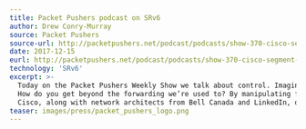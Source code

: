 ```yaml
---
title: Packet Pushers podcast on SRv6
author: Drew Conry-Murray
source: Packet Pushers
source-url: http://packetpushers.net/podcast/podcasts/show-370-cisco-segment-routing-ipv6-sponsored/
date: 2017-12-15
eurl: http://packetpushers.net/podcast/podcasts/show-370-cisco-segment-routing-ipv6-sponsored/
technology: 'SRv6'
excerpt: >-
  Today on the Packet Pushers Weekly Show we talk about control. Imagine being able to control every flow in  your data center in a granular way, and not just based on the best path your routing protocol decides or the random hashing your ECMP comes up with.
  How do you get beyond the forwarding we’re used to? By manipulating flows with modern tools. One such tool is IPv6 segment routing (SRv6).
  Cisco, along with network architects from Bell Canada and LinkedIn, discuss just how IPv6 Segment Routing makes the network programmable in this sponsored episode.
teaser: images/press/packet_pushers_logo.png
---
```

